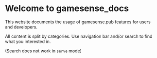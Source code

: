 # Welcome to gamesense_docs

This website documents the usage of gamesense.pub features for users and developers.

All content is split by categories. Use navigation bar and/or search to find what you interested in.

(Search does not work in `serve` mode)
